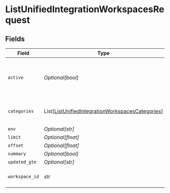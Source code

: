 # ListUnifiedIntegrationWorkspacesRequest


## Fields

| Field                                                                                                                     | Type                                                                                                                      | Required                                                                                                                  | Description                                                                                                               |
| ------------------------------------------------------------------------------------------------------------------------- | ------------------------------------------------------------------------------------------------------------------------- | ------------------------------------------------------------------------------------------------------------------------- | ------------------------------------------------------------------------------------------------------------------------- |
| `active`                                                                                                                  | *Optional[bool]*                                                                                                          | :heavy_minus_sign:                                                                                                        | Filter the results for only the workspace's active integrations                                                           |
| `categories`                                                                                                              | List[[ListUnifiedIntegrationWorkspacesCategories](../../models/operations/listunifiedintegrationworkspacescategories.md)] | :heavy_minus_sign:                                                                                                        | Filter the results on these categories                                                                                    |
| `env`                                                                                                                     | *Optional[str]*                                                                                                           | :heavy_minus_sign:                                                                                                        | N/A                                                                                                                       |
| `limit`                                                                                                                   | *Optional[float]*                                                                                                         | :heavy_minus_sign:                                                                                                        | N/A                                                                                                                       |
| `offset`                                                                                                                  | *Optional[float]*                                                                                                         | :heavy_minus_sign:                                                                                                        | N/A                                                                                                                       |
| `summary`                                                                                                                 | *Optional[bool]*                                                                                                          | :heavy_minus_sign:                                                                                                        | N/A                                                                                                                       |
| `updated_gte`                                                                                                             | *Optional[str]*                                                                                                           | :heavy_minus_sign:                                                                                                        | N/A                                                                                                                       |
| `workspace_id`                                                                                                            | *str*                                                                                                                     | :heavy_check_mark:                                                                                                        | The ID of the workspace                                                                                                   |
